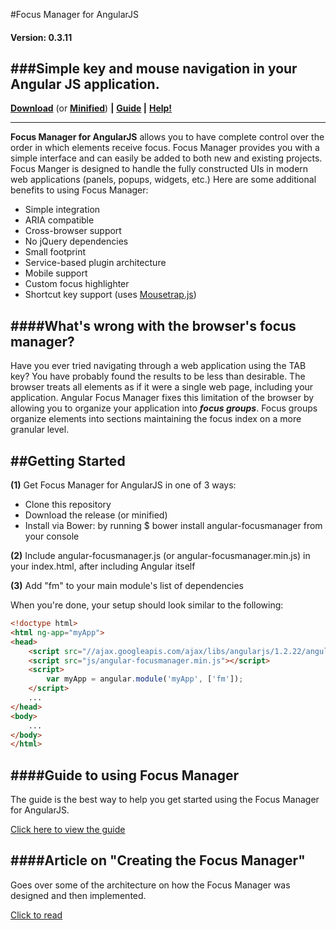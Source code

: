 #Focus Manager for AngularJS

#### Version: 0.3.11

###Simple key and mouse navigation in your Angular JS application.
---

**[Download](https://raw.githubusercontent.com/obogo/angular-focusmanager/master/build/angular-focusmanager.js)** (or **[Minified](https://raw.githubusercontent.com/obogo/angular-focusmanager/master/build/angular-focusmanager.min.js)**) **|**
**[Guide](http://obogo.github.io/angular-focusmanager/) |**
**[Help!](http://stackoverflow.com/questions/ask?tags=angularjs,focusmanager)**

---

**Focus Manager for AngularJS** allows you to have complete control over the order in which elements receive focus. Focus Manager provides you with a simple interface and can easily be added to both new and existing projects. Focus Manger is designed to handle the fully constructed UIs in modern web applications (panels, popups, widgets, etc.) Here are some additional benefits to using Focus Manager:


* Simple integration
* ARIA compatible
* Cross-browser support
* No jQuery dependencies
* Small footprint
* Service-based plugin architecture
* Mobile support
* Custom focus highlighter
* Shortcut key support (uses [Mousetrap.js](http://craig.is/killing/mice))

####What's wrong with the browser's focus manager?
---

Have you ever tried navigating through a web application using the TAB key? You have probably found the results to be less than desirable. The browser treats all elements as if it were a single web page, including your application. Angular Focus Manager fixes this limitation of the browser by allowing you to organize your application into ***focus groups***. Focus groups organize elements into sections maintaining the focus index on a more granular level.


##Getting Started
---
**(1)** Get Focus Manager for AngularJS in one of 3 ways:

* Clone this repository
* Download the release (or minified)
* Install via Bower: by running $ bower install angular-focusmanager from your console

**(2)** Include angular-focusmanager.js (or angular-focusmanager.min.js) in your index.html, after including Angular itself

**(3)** Add "fm" to your main module's list of dependencies

When you're done, your setup should look similar to the following:

>
```html
<!doctype html>
<html ng-app="myApp">
<head>
    <script src="//ajax.googleapis.com/ajax/libs/angularjs/1.2.22/angular.min.js"></script>
    <script src="js/angular-focusmanager.min.js"></script>
    <script>
        var myApp = angular.module('myApp', ['fm']);
    </script>
    ...
</head>
<body>
    ...
</body>
</html>
```

####Guide to using Focus Manager
---

The guide is the best way to help you get started using the Focus Manager for AngularJS.

[Click here to view the guide](http://obogo.github.io/angular-focusmanager/)

####Article on "Creating the Focus Manager"
---

Goes over some of the architecture on how the Focus Manager was designed and then implemented.

[Click to read](https://github.com/obogo/angular-focusmanager/wiki/How-the-focus-manager-was-created)
